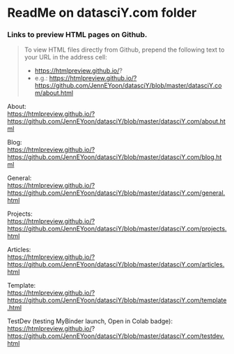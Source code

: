 # ReadMe on datasciY.com folder

### Links to preview HTML pages on Github.  

>To view HTML files directly from Github, prepend the following text to your URL in the address cell:  
>  - https://htmlpreview.github.io/?   
>  - e.g.:  https://htmlpreview.github.io/?https://github.com/JennEYoon/datasciY/blob/master/datasciY.com/about.html   

About:  
https://htmlpreview.github.io/?https://github.com/JennEYoon/datasciY/blob/master/datasciY.com/about.html   

Blog:  
https://htmlpreview.github.io/?https://github.com/JennEYoon/datasciY/blob/master/datasciY.com/blog.html   

General:  
https://htmlpreview.github.io/?https://github.com/JennEYoon/datasciY/blob/master/datasciY.com/general.html   

Projects:  
https://htmlpreview.github.io/?https://github.com/JennEYoon/datasciY/blob/master/datasciY.com/projects.html   

Articles:  
https://htmlpreview.github.io/?https://github.com/JennEYoon/datasciY/blob/master/datasciY.com/articles.html   

Template:  
https://htmlpreview.github.io/?https://github.com/JennEYoon/datasciY/blob/master/datasciY.com/template.html   

TestDev (testing MyBinder launch, Open in Colab badge):  
https://htmlpreview.github.io/?
https://github.com/JennEYoon/datasciY/blob/master/datasciY.com/testdev.html  

